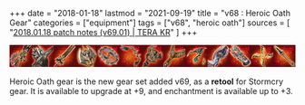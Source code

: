 +++
date = "2018-01-18"
lastmod = "2021-09-19"
title = "v68 : Heroic Oath Gear"
categories = ["equipment"]
tags = ["v68", "heroic oath"]
sources = [
  "[2018.01.18 patch notes (v69.01) | TERA KR](/en/patch/2019/v69-01/)"
]
+++

[1]: /images/equipment/68_icon.png

![1]

Heroic Oath gear is the new gear set added v69, as a **retool** for Stormcry gear. It is available to upgrade at +9, and enchantment is available up to +3.
